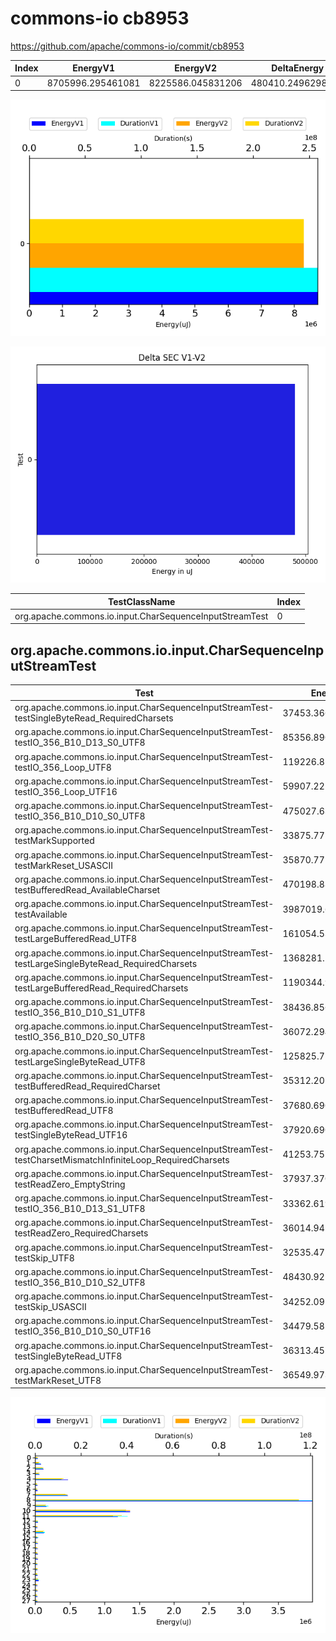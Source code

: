 # commons-io cb8953


https://github.com/apache/commons-io/commit/cb8953


| Index | EnergyV1 | EnergyV2 | DeltaEnergy | DurationV1 | DurationsV2 | DeltaDuration |
| --- | --- | --- | --- | --- | --- | --- |
| 0 | 8705996.295461081 | 8225586.045831206 | 480410.2496298747 | 257570514.09869653 | 239522470.71294 | 18048043.385756522 |

![](./commons-io.png)

![](./commons-io_delta.png)

| TestClassName | Index |
| --- | --- |
| org.apache.commons.io.input.CharSequenceInputStreamTest | 0 |
## org.apache.commons.io.input.CharSequenceInputStreamTest

| Test | EnergyV1 | EnergyV2 | DeltaEnergy | DurationV1 | DurationsV2 | DeltaDuration |
| --- | --- | --- | --- | --- | --- | --- |
| org.apache.commons.io.input.CharSequenceInputStreamTest-testSingleByteRead_RequiredCharsets | 37453.3661183581 | 35862.005225991044 | 1591.3608923670545 | 1056515.9092579158 | 952457.08497317 | 104058.82428474585 |
| org.apache.commons.io.input.CharSequenceInputStreamTest-testIO_356_B10_D13_S0_UTF8 | 85356.89050179182 | 50261.32863026847 | 35095.56187152334 | 2281790.611109771 | 1826735.3357554474 | 455055.27535432344 |
| org.apache.commons.io.input.CharSequenceInputStreamTest-testIO_356_Loop_UTF8 | 119226.82945810085 | 114550.46182500168 | 4676.367633099173 | 3447892.902831671 | 3100891.7597097745 | 347001.1431218963 |
| org.apache.commons.io.input.CharSequenceInputStreamTest-testIO_356_Loop_UTF16 | 59907.22105422719 | 48560.95704651965 | 11346.264007707541 | 1682112.9911240372 | 1730960.0219625398 | -48847.03083850257 |
| org.apache.commons.io.input.CharSequenceInputStreamTest-testIO_356_B10_D10_S0_UTF8 | 475027.6348904122 | 388864.1700691525 | 86163.46482125972 | 11330593.266452484 | 12038584.404525034 | -707991.1380725503 |
| org.apache.commons.io.input.CharSequenceInputStreamTest-testMarkSupported | 33875.77742731571 | 35959.09846317768 | -2083.321035861969 | 548727.1957432032 | 543912.3135520443 | 4814.882191158831 |
| org.apache.commons.io.input.CharSequenceInputStreamTest-testMarkReset_USASCII | 35870.772092960775 | 34727.35203740859 | 1143.420055552182 | 480121.78389885277 | 530065.9894945419 | -49944.20559568913 |
| org.apache.commons.io.input.CharSequenceInputStreamTest-testBufferedRead_AvailableCharset | 470198.8817528384 | 463888.19427085656 | 6310.687481981819 | 13814668.294571407 | 12748706.996516854 | 1065961.2980545536 |
| org.apache.commons.io.input.CharSequenceInputStreamTest-testAvailable | 3987019.65800767 | 3783530.3310137345 | 203489.32699393574 | 120782445.04443437 | 111557279.0552083 | 9225165.989226073 |
| org.apache.commons.io.input.CharSequenceInputStreamTest-testLargeBufferedRead_UTF8 | 161054.53808830792 | 145483.0268055841 | 15571.511282723834 | 5842474.269961301 | 4494182.162129359 | 1348292.107831942 |
| org.apache.commons.io.input.CharSequenceInputStreamTest-testLargeSingleByteRead_RequiredCharsets | 1368281.1205682638 | 1361136.81044488 | 7144.310123383766 | 39459861.23484284 | 38395788.095891565 | 1064073.1389512718 |
| org.apache.commons.io.input.CharSequenceInputStreamTest-testLargeBufferedRead_RequiredCharsets | 1190344.9557608252 | 1116651.4046347467 | 73693.55112607847 | 40228354.82578151 | 36691169.45692282 | 3537185.3688586876 |
| org.apache.commons.io.input.CharSequenceInputStreamTest-testIO_356_B10_D10_S1_UTF8 | 38436.85673928384 | 35785.97242237608 | 2650.884316907759 | 1302677.4197940687 | 1208297.4264384555 | 94379.9933556132 |
| org.apache.commons.io.input.CharSequenceInputStreamTest-testIO_356_B10_D20_S0_UTF8 | 36072.294205628335 | 35976.329654335976 | 95.96455129235983 | 533617.8109500483 | 476525.184007287 | 57092.62694276124 |
| org.apache.commons.io.input.CharSequenceInputStreamTest-testLargeSingleByteRead_UTF8 | 125825.72929171531 | 110015.86626260047 | 15809.863029114844 | 4231053.273000262 | 3704097.5365002975 | 526955.7364999643 |
| org.apache.commons.io.input.CharSequenceInputStreamTest-testBufferedRead_RequiredCharset | 35312.20594504184 | 34837.8241863469 | 474.38175869493716 | 1468925.493040142 | 815851.0630861275 | 653074.4299540146 |
| org.apache.commons.io.input.CharSequenceInputStreamTest-testBufferedRead_UTF8 | 37680.69069075836 | 40312.04182294055 | -2631.351132182186 | 687257.1723684627 | 562917.8929350686 | 124339.27943339408 |
| org.apache.commons.io.input.CharSequenceInputStreamTest-testSingleByteRead_UTF16 | 37920.69018892209 | 35110.07727701035 | 2810.6129119117395 | 591806.2667022889 | 635236.5514033732 | -43430.28470108437 |
| org.apache.commons.io.input.CharSequenceInputStreamTest-testCharsetMismatchInfiniteLoop_RequiredCharsets | 41253.75500509032 | 35255.16292651312 | 5998.592078577203 | 768273.0004964999 | 621995.5271499375 | 146277.47334656247 |
| org.apache.commons.io.input.CharSequenceInputStreamTest-testReadZero_EmptyString | 37937.37093711668 | 38267.453254648484 | -330.08231753180735 | 488754.6042617522 | 488035.4375659996 | 719.1666957526468 |
| org.apache.commons.io.input.CharSequenceInputStreamTest-testIO_356_B10_D13_S1_UTF8 | 33362.61901652318 | 33123.04921112396 | 239.5698053992237 | 855689.4824419783 | 560775.3413252309 | 294914.1411167474 |
| org.apache.commons.io.input.CharSequenceInputStreamTest-testReadZero_RequiredCharsets | 36014.94134985884 | 36589.08752248591 | -574.1461726270718 | 698772.5469091586 | 1018054.9082365292 | -319282.3613273706 |
| org.apache.commons.io.input.CharSequenceInputStreamTest-testSkip_UTF8 | 32535.471365130463 | 33919.74844597646 | -1384.2770808459973 | 794278.5726924008 | 843321.8322788929 | -49043.25958649209 |
| org.apache.commons.io.input.CharSequenceInputStreamTest-testIO_356_B10_D10_S2_UTF8 | 48430.921277731926 | 37071.778690198924 | 11359.142587533002 | 1654262.8836076874 | 1272373.6477046998 | 381889.23590298765 |
| org.apache.commons.io.input.CharSequenceInputStreamTest-testSkip_USASCII | 34252.097137250006 | 34509.11578474159 | -257.01864749158267 | 673997.403596621 | 652293.9045503542 | 21703.499046266777 |
| org.apache.commons.io.input.CharSequenceInputStreamTest-testIO_356_B10_D10_S0_UTF16 | 34479.58180658263 | 39051.898074981735 | -4572.316268399103 | 667835.2176856326 | 866306.4424500295 | -198471.2247643969 |
| org.apache.commons.io.input.CharSequenceInputStreamTest-testSingleByteRead_UTF8 | 36313.451474841684 | 34666.63779105374 | 1646.8136837879429 | 571000.4901938103 | 553879.3356968181 | 17121.15449699224 |
| org.apache.commons.io.input.CharSequenceInputStreamTest-testMarkReset_UTF8 | 36549.97330853343 | 31618.86203655062 | 4931.111271982809 | 626754.1309463382 | 631776.0049694383 | -5021.874023100128 |

![](./org.apache.commons.io.input.CharSequenceInputStreamTest-graph.png)

